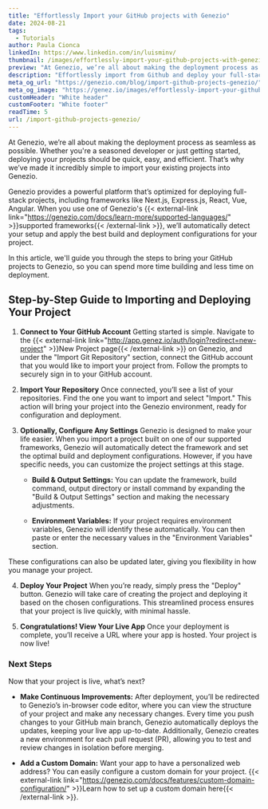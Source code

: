 ```yaml
---
title: "Effortlessly Import your GitHub projects with Genezio"
date: 2024-08-21
tags:
  - Tutorials
author: Paula Cionca
linkedIn: https://www.linkedin.com/in/luisminv/
thumbnail: /images/effortlessly-import-your-github-projects-with-genezio.webp
preview: "At Genezio, we’re all about making the deployment process as seamless as possible. Whether you're a seasoned developer or just getting started, deploying your projects should be quick, easy, and efficient."
description: "Effortlessly import from Github and deploy your full-stack projects (Next.js, Express.js, React, Vue, Angular)"
meta_og_url: "https://genezio.com/blog/import-github-projects-genezio/"
meta_og_image: "https://genez.io/images/effortlessly-import-your-github-projects-with-genezio.webp"
customHeader: "White header"
customFooter: "White footer"
readTime: 5
url: /import-github-projects-genezio/
---
```


At Genezio, we’re all about making the deployment process as seamless as possible. Whether you're a seasoned developer or just getting started, deploying your projects should be quick, easy, and efficient. That’s why we’ve made it incredibly simple to import your existing projects into Genezio.

Genezio provides a powerful platform that’s optimized for deploying full-stack projects, including frameworks like Next.js, Express.js, React, Vue, Angular. When you use one of Genezio's {{< external-link link="https://genezio.com/docs/learn-more/supported-languages/" >}}supported frameworks{{< /external-link >}}, we’ll automatically detect your setup and apply the best build and deployment configurations for your project.

In this article, we'll guide you through the steps to bring your GitHub projects to Genezio, so you can spend more time building and less time on deployment.

## Step-by-Step Guide to Importing and Deploying Your Project

1. **Connect to Your GitHub Account**
   Getting started is simple. Navigate to the {{< external-link link="http://app.genez.io/auth/login?redirect=new-project" >}}New Project page{{< /external-link >}} on Genezio, and under the "Import Git Repository" section, connect the GitHub account that you would like to import your project from. Follow the prompts to securely sign in to your GitHub account.

2. **Import Your Repository**
   Once connected, you’ll see a list of your repositories. Find the one you want to import and select "Import." This action will bring your project into the Genezio environment, ready for configuration and deployment.

3. **Optionally, Configure Any Settings**
   Genezio is designed to make your life easier. When you import a project built on one of our supported frameworks, Genezio will automatically detect the framework and set the optimal build and deployment configurations. However, if you have specific needs, you can customize the project settings at this stage.

   - **Build & Output Settings:** You can update the framework, build command, output directory or install command by expanding the "Build & Output Settings" section and making the necessary adjustments.

   - **Environment Variables:** If your project requires environment variables, Genezio will identify these automatically. You can then paste or enter the necessary values in the "Environment Variables" section.

These configurations can also be updated later, giving you flexibility in how you manage your project.

4. **Deploy Your Project**
   When you’re ready, simply press the "Deploy" button. Genezio will take care of creating the project and deploying it based on the chosen configurations. This streamlined process ensures that your project is live quickly, with minimal hassle.

5. **Congratulations! View Your Live App**
   Once your deployment is complete, you’ll receive a URL where your app is hosted.
   Your project is now live!

### Next Steps

Now that your project is live, what’s next?

- **Make Continuous Improvements:** After deployment, you’ll be redirected to Genezio’s in-browser code editor, where you can view the structure of your project and make any necessary changes.
  Every time you push changes to your GitHub main branch, Genezio automatically deploys the updates, keeping your live app up-to-date. Additionally, Genezio creates a new environment for each pull request (PR), allowing you to test and review changes in isolation before merging.

- **Add a Custom Domain:** Want your app to have a personalized web address? You can easily configure a custom domain for your project. {{< external-link link="https://genezio.com/docs/features/custom-domain-configuration/" >}}Learn how to set up a custom domain here{{< /external-link >}}.
